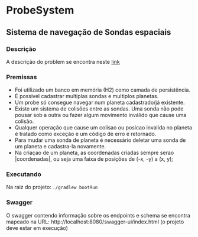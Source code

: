 # ProbeSystem
## Sistema de navegação de Sondas espaciais

### Descrição

A descrição do problem se encontra neste [link](https://gist.github.com/elo7-developer/f0b91a7a98e5e65288b875ac6d376875)

### Premissas

- Foi utilizado um banco em memória (H2) como camada de persistência.
- É possivel cadastrar multiplas sondas e multiplos planetas.
- Um probe só consegue navegar num planeta cadastrado/já existente.
- Existe um sistema de colisões entre as sondas. Uma sonda não pode pousar sob a outra
 ou fazer algum movimento inválido que cause uma colisão.
- Qualquer operação que cause um colisao ou posicao invalida no planeta é tratado como exceção 
 e um código de erro é retornado.
- Para mudar uma sonda de planeta é necessário deletar uma sonda de um planeta e cadastra-la 
 novamente.
- Na criaçao de um planeta, as coordenadas criadas sempre serao |coordenadas|, ou seja uma faixa de 
 posições de (-x, -y) a (x, y);

### Executando

Na raiz do projeto:
`./gradlew bootRun ` 

### Swagger

O swagger contendo informação sobre os endpoints e schema se encontra mapeado na URL: http://localhost:8080/swagger-ui/index.html
(o projeto deve estar em execução)